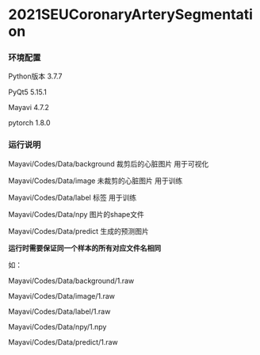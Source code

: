 # 2021SEUCoronaryArterySegmentation

### 环境配置

Python版本 3.7.7

PyQt5 5.15.1

Mayavi 4.7.2

pytorch 1.8.0

### 运行说明

Mayavi/Codes/Data/background 裁剪后的心脏图片 用于可视化

Mayavi/Codes/Data/image 未裁剪的心脏图片 用于训练

Mayavi/Codes/Data/label 标签 用于训练

Mayavi/Codes/Data/npy 图片的shape文件

Mayavi/Codes/Data/predict 生成的预测图片

**运行时需要保证同一个样本的所有对应文件名相同**

如：

Mayavi/Codes/Data/background/1.raw

Mayavi/Codes/Data/image/1.raw

Mayavi/Codes/Data/label/1.raw

Mayavi/Codes/Data/npy/1.npy

Mayavi/Codes/Data/predict/1.raw

